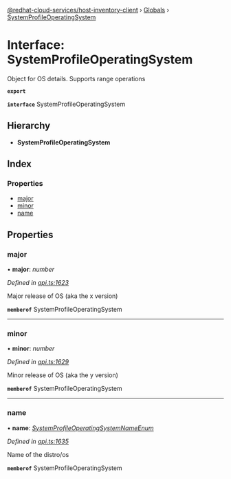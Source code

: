 [@redhat-cloud-services/host-inventory-client](../README.md) › [Globals](../globals.md) › [SystemProfileOperatingSystem](systemprofileoperatingsystem.md)

# Interface: SystemProfileOperatingSystem

Object for OS details. Supports range operations

**`export`** 

**`interface`** SystemProfileOperatingSystem

## Hierarchy

* **SystemProfileOperatingSystem**

## Index

### Properties

* [major](systemprofileoperatingsystem.md#major)
* [minor](systemprofileoperatingsystem.md#minor)
* [name](systemprofileoperatingsystem.md#name)

## Properties

###  major

• **major**: *number*

*Defined in [api.ts:1623](https://github.com/RedHatInsights/javascript-clients/blob/master/packages/host-inventory/api.ts#L1623)*

Major release of OS (aka the x version)

**`memberof`** SystemProfileOperatingSystem

___

###  minor

• **minor**: *number*

*Defined in [api.ts:1629](https://github.com/RedHatInsights/javascript-clients/blob/master/packages/host-inventory/api.ts#L1629)*

Minor release of OS (aka the y version)

**`memberof`** SystemProfileOperatingSystem

___

###  name

• **name**: *[SystemProfileOperatingSystemNameEnum](../enums/systemprofileoperatingsystemnameenum.md)*

*Defined in [api.ts:1635](https://github.com/RedHatInsights/javascript-clients/blob/master/packages/host-inventory/api.ts#L1635)*

Name of the distro/os

**`memberof`** SystemProfileOperatingSystem
